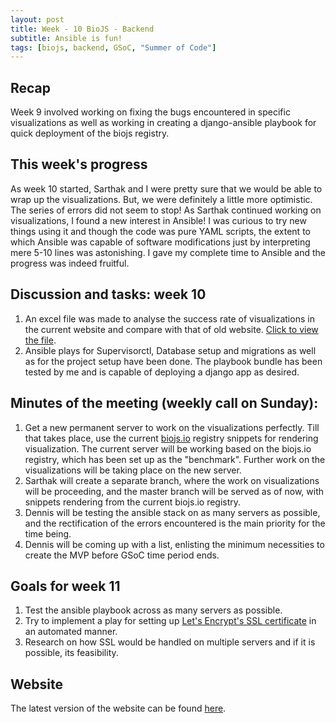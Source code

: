 ```yaml
---
layout: post
title: Week - 10 BioJS - Backend   
subtitle: Ansible is fun!
tags: [biojs, backend, GSoC, "Summer of Code"]
---
```


## Recap
Week 9 involved working on fixing the bugs encountered in specific visualizations as well as working in creating a django-ansible playbook for quick deployment of the biojs registry.

## This week's progress
As week 10 started, Sarthak and I were pretty sure that we would be able to wrap up the visualizations. But, we were definitely a little more optimistic. The series of errors did not seem to stop! As Sarthak continued working on visualizations, I found a new interest in Ansible! I was curious to try new things using it and though the code was pure YAML scripts, the extent to which Ansible was capable of software modifications just by interpreting mere 5-10 lines was astonishing. I gave my complete time to Ansible and the progress was indeed fruitful.

## Discussion and tasks: week 10
  1. An excel file was made to analyse the success rate of visualizations in the current website and compare with that of old website. [Click to view the file](https://docs.google.com/spreadsheets/d/1H83eIk-a-rap1ITiZCaF9-VtKEs47rIJggLG516yR08/edit#gid=0).
  2. Ansible plays for Supervisorctl, Database setup and migrations as well as for the project setup have been done. The playbook bundle has been tested by me and is capable of deploying a django app as desired.

## Minutes of the meeting (weekly call on Sunday):
  1. Get a new permanent server to work on the visualizations perfectly. Till that takes place, use the current [biojs.io](biojs.io) registry snippets for rendering visualization. The current server will be working based on the biojs.io registry, which has been set up as the "benchmark". Further work on the visualizations will be taking place on the new server.
  2. Sarthak will create a separate branch, where the work on visualizations will be proceeding, and the master branch will be served as of now, with snippets rendering from the current biojs.io registry.
  3. Dennis will be testing the ansible stack on as many servers as possible, and the rectification of the errors encountered is the main priority for the time being.
  4. Dennis will be coming up with a list, enlisting the minimum necessities to create the MVP before GSoC time period ends.

## Goals for week 11
  1. Test the ansible playbook across as many servers as possible.
  2. Try to implement a play for setting up [Let's Encrypt's SSL certificate](https://www.digitalocean.com/community/tutorials/how-to-secure-nginx-with-let-s-encrypt-on-ubuntu-16-04) in an automated manner.
  3. Research on how SSL would be handled on multiple servers and if it is possible, its feasibility.

## Website
The latest version of the website can be found [here](http://139.59.93.32/biojs-frontend/dist/#/).
